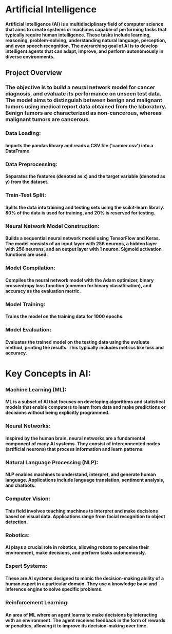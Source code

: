 # Artificial Intelligence

#### Artificial Intelligence (AI) is a multidisciplinary field of computer science that aims to create systems or machines capable of performing tasks that typically require human intelligence. These tasks include learning, reasoning, problem-solving, understanding natural language, perception, and even speech recognition. The overarching goal of AI is to develop intelligent agents that can adapt, improve, and perform autonomously in diverse environments.

## Project Overview

### The objective is to build a neural network model for cancer diagnosis, and evaluate its performance on unseen test data. The model aims to distinguish between benign and malignant tumors using medical report data obtained from the laboratory. Benign tumors are characterized as non-cancerous, whereas malignant tumors are cancerous.

### Data Loading:

#### Imports the pandas library and reads a CSV file ('cancer.csv') into a DataFrame.

### Data Preprocessing:

#### Separates the features (denoted as x) and the target variable (denoted as y) from the dataset.

### Train-Test Split:

#### Splits the data into training and testing sets using the scikit-learn library. 80% of the data is used for training, and 20% is reserved for testing.

### Neural Network Model Construction:

#### Builds a sequential neural network model using TensorFlow and Keras. The model consists of an input layer with 256 neurons, a hidden layer with 256 neurons, and an output layer with 1 neuron. Sigmoid activation functions are used.

### Model Compilation:

#### Compiles the neural network model with the Adam optimizer, binary crossentropy loss function (common for binary classification), and accuracy as the evaluation metric.

### Model Training:

#### Trains the model on the training data for 1000 epochs.

### Model Evaluation:

#### Evaluates the trained model on the testing data using the evaluate method, printing the results. This typically includes metrics like loss and accuracy.



# Key Concepts in AI:

### Machine Learning (ML):

#### ML is a subset of AI that focuses on developing algorithms and statistical models that enable computers to learn from data and make predictions or decisions without being explicitly programmed.

### Neural Networks:

#### Inspired by the human brain, neural networks are a fundamental component of many AI systems. They consist of interconnected nodes (artificial neurons) that process information and learn patterns.

### Natural Language Processing (NLP):

#### NLP enables machines to understand, interpret, and generate human language. Applications include language translation, sentiment analysis, and chatbots.

### Computer Vision:

#### This field involves teaching machines to interpret and make decisions based on visual data. Applications range from facial recognition to object detection.

### Robotics:

#### AI plays a crucial role in robotics, allowing robots to perceive their environment, make decisions, and perform tasks autonomously.

### Expert Systems:

#### These are AI systems designed to mimic the decision-making ability of a human expert in a particular domain. They use a knowledge base and inference engine to solve specific problems.

### Reinforcement Learning:

#### An area of ML where an agent learns to make decisions by interacting with an environment. The agent receives feedback in the form of rewards or penalties, allowing it to improve its decision-making over time.